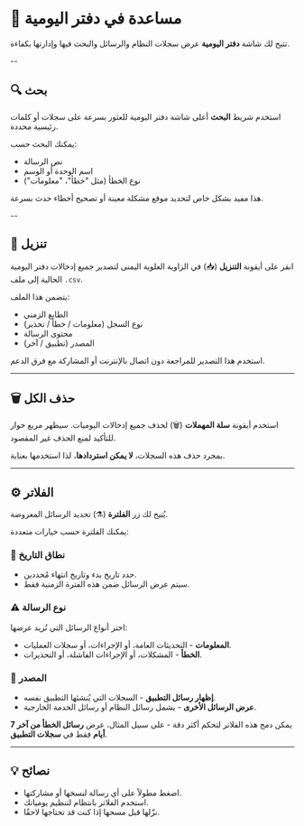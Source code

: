 # 🧭 مساعدة في دفتر اليومية

تتيح لك شاشة **دفتر اليومية** عرض سجلات النظام والرسائل والبحث فيها وإدارتها بكفاءة.

--

## 🔍 بحث
استخدم شريط **البحث** أعلى شاشة دفتر اليومية للعثور بسرعة على سجلات أو كلمات رئيسية محددة.

يمكنك البحث حسب:
- نص الرسالة
- اسم الوحدة أو الوسم
- نوع الخطأ (مثل "خطأ"، "معلومات")

هذا مفيد بشكل خاص لتحديد موقع مشكلة معينة أو تصحيح أخطاء حدث بسرعة.

--

## 💾 تنزيل
انقر على أيقونة **التنزيل** (📥) في الزاوية العلوية اليمنى لتصدير جميع إدخالات دفتر اليومية الحالية إلى ملف `.csv`.

يتضمن هذا الملف:
- الطابع الزمني
- نوع السجل (معلومات / خطأ / تحذير)
- محتوى الرسالة
- المصدر (تطبيق / آخر)

استخدم هذا التصدير للمراجعة دون اتصال بالإنترنت أو المشاركة مع فرق الدعم.

---

## 🗑️ حذف الكل
استخدم أيقونة **سلة المهملات** (🗑️) لحذف جميع إدخالات اليوميات.
سيظهر مربع حوار للتأكيد لمنع الحذف غير المقصود.

بمجرد حذف هذه السجلات، **لا يمكن استردادها**، لذا استخدمها بعناية.

---

## ⚙️ الفلاتر
يُتيح لك زر **الفلترة** (⚗️) تحديد الرسائل المعروضة.

يمكنك الفلترة حسب خيارات متعددة:

### 📅 نطاق التاريخ
- حدد تاريخ بدء وتاريخ انتهاء مُحددين.
- سيتم عرض الرسائل ضمن هذه الفترة الزمنية فقط.

### ⚠️ نوع الرسالة
اختر أنواع الرسائل التي تُريد عرضها:
- **المعلومات** - التحديثات العامة، أو الإجراءات، أو سجلات العمليات.
- **الخطأ** - المشكلات، أو الإجراءات الفاشلة، أو التحذيرات.

### 📱 المصدر
- **إظهار رسائل التطبيق** - السجلات التي يُنشئها التطبيق نفسه.
- **عرض الرسائل الأخرى** - يشمل رسائل النظام أو رسائل الخدمة الخارجية.

يمكن دمج هذه الفلاتر لتحكم أكثر دقة - على سبيل المثال، عرض **رسائل الخطأ من آخر 7 أيام** فقط في **سجلات التطبيق**.

---

## 💡 نصائح
- اضغط مطولاً على أي رسالة لنسخها أو مشاركتها.
- استخدم الفلاتر بانتظام لتنظيم يومياتك.
- نزّلها قبل مسحها إذا كنت قد تحتاجها لاحقًا.

